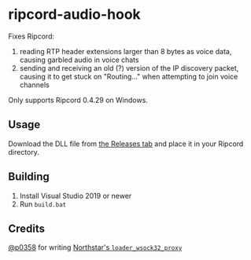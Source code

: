 # ripcord-audio-hook
Fixes Ripcord:
1. reading RTP header extensions larger than 8 bytes as voice data, causing garbled audio in voice chats
2. sending and receiving an old (?) version of the IP discovery packet, causing it to get stuck on "Routing..." when attempting to join voice channels

Only supports Ripcord 0.4.29 on Windows.

## Usage
Download the DLL file from [the Releases tab](https://github.com/geniiii/ripcord-audio-hook/releases) and place it in your Ripcord directory.

## Building
1. Install Visual Studio 2019 or newer
2. Run `build.bat`

## Credits
[@p0358](https://github.com/p0358) for writing [Northstar's `loader_wsock32_proxy`](https://github.com/R2Northstar/NorthstarLauncher/tree/main/loader_wsock32_proxy)
